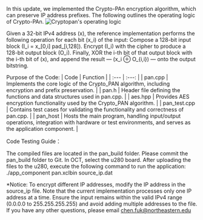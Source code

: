 In this update, we implemented the Crypto-PAn encryption algorithm, which can preserve IP address prefixes. The following outlines the operating logic of Crypto-PAn.
![Cryptopan's operating logic](images/Cryptopan.jpg)

Given a 32-bit IPv4 address (x), the reference implementation performs the following operation for each bit (x_i) of the input: Compose a 128-bit input block (I_i = x_[0,i] pad_[i,128]). Encrypt (I_i) with the cipher to produce a 128-bit output block (O_i). Finally, XOR the i-th bit of that output block with the i-th bit of (x), and append the result — (x_i ⊕ O_{i,i}) — onto the output bitstring.

Purpose of the Code:
| Code | Function |
| :--- | :---: |
| pan.cpp | Implements the core logic of the Crypto_PAN algorithm, including encryption and prefix preservation. |
| pan.h | Header file defining the functions and data structures used in pan.cpp. |
| aes.hpp | Provides AES encryption functionality used by the Crypto_PAN algorithm. |
| pan_test.cpp | Contains test cases for validating the functionality and correctness of pan.cpp. |
| pan_host | Hosts the main program, handling input/output operations, integration with hardware or test environments, and serves as the application component. |



Code Testing Guide：

The compiled files are located in the pan_build folder. Please commit the pan_build folder to Git. In OCT, select the u280 board. After uploading the files to the u280, execute the following command to run the application:
./app_component pan.xclbin source_ip.dat

*Notice: To encrypt different IP addresses, modify the IP address in the source_ip file. Note that the current implementation processes only one IP address at a time. Ensure the input remains within the valid IPv4 range (0.0.0.0 to 255.255.255.255) and avoid adding multiple addresses to the file. If you have any other questions, please email chen.fuk@northeastern.edu
